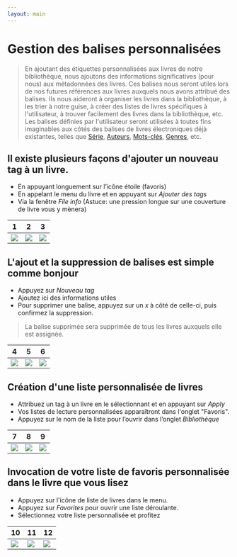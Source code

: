 ```yaml
---
layout: main
---
```


# Gestion des balises personnalisées

> En ajoutant des étiquettes personnalisées aux livres de notre bibliothèque, nous ajoutons des informations significatives (pour nous) aux métadonnées des livres. Ces balises nous seront utiles lors de nos futures références aux livres auxquels nous avons attribué des balises. Ils nous aideront à organiser les livres dans la bibliothèque, à les trier à notre guise, à créer des listes de livres spécifiques à l'utilisateur, à trouver facilement des livres dans la bibliothèque, etc.
> Les balises définies par l'utilisateur seront utilisées à toutes fins imaginables aux côtés des balises de livres électroniques déjà existantes, telles que [Série](), [Auteurs](), [Mots-clés](), [Genres](), etc.

## Il existe plusieurs façons d'ajouter un **nouveau tag** à un livre.

* En appuyant longuement sur l’icône étoile (favoris)
* En appelant le menu du livre et en appuyant sur _Ajouter des tags_
* Via la fenêtre _File info_ (Astuce: une pression longue sur une couverture de livre vous y mènera)

|1|2|3|
|-|-|-|
|![](1.png)|![](2.png)|![](3.png)|

## L'ajout et la suppression de balises est simple comme bonjour

* Appuyez sur _Nouveau tag_
* Ajoutez ici des informations utiles
* Pour supprimer une balise, appuyez sur un _x_ à côté de celle-ci, puis confirmez la suppression.
> La balise supprimée sera supprimée de tous les livres auxquels elle est assignée.

|4|5|6|
|-|-|-|
|![](4.png)|![](5.png)|![](6.png)|

## Création d'une liste personnalisée de livres

* Attribuez un tag à un livre en le sélectionnant et en appuyant sur _Apply_
* Vos listes de lecture personnalisées apparaîtront dans l'onglet &quot;Favoris&quot;.
* Appuyez sur le nom de la liste pour l’ouvrir dans l’onglet _Bibliothèque_

|7|8|9|
|-|-|-|
|![](7.png)|![](8.png)|![](9.png)|

## Invocation de votre liste de favoris personnalisée dans le livre que vous lisez

* Appuyez sur l'icône de liste de livres dans le menu.
* Appuyez sur _Favorites_ pour ouvrir une liste déroulante.
* Sélectionnez votre liste personnalisée et profitez

|10|11|12|
|-|-|-|
|![](10.png)|![](11.png)|![](12.png)|
